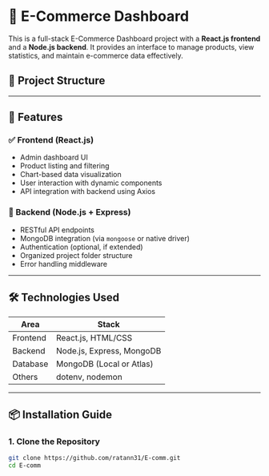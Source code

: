 # 🛒 E-Commerce Dashboard
This is a full-stack E-Commerce Dashboard project with a **React.js frontend** and a **Node.js backend**. It provides an interface to manage products, view statistics, and maintain e-commerce data effectively.
## 📁 Project Structure

---

## 🚀 Features

### ✅ Frontend (React.js)
- Admin dashboard UI
- Product listing and filtering
- Chart-based data visualization
- User interaction with dynamic components
- API integration with backend using Axios

### 🔧 Backend (Node.js + Express)
- RESTful API endpoints
- MongoDB integration (via `mongoose` or native driver)
- Authentication (optional, if extended)
- Organized project folder structure
- Error handling middleware

---

## 🛠️ Technologies Used

| Area      | Stack                         |
|-----------|-------------------------------|
| Frontend  | React.js, HTML/CSS     |
| Backend   | Node.js, Express, MongoDB     |
| Database  | MongoDB (Local or Atlas)      |
| Others    |  dotenv, nodemon     |

---

## 📦 Installation Guide

### 1. Clone the Repository

```bash
git clone https://github.com/ratann31/E-comm.git
cd E-comm


